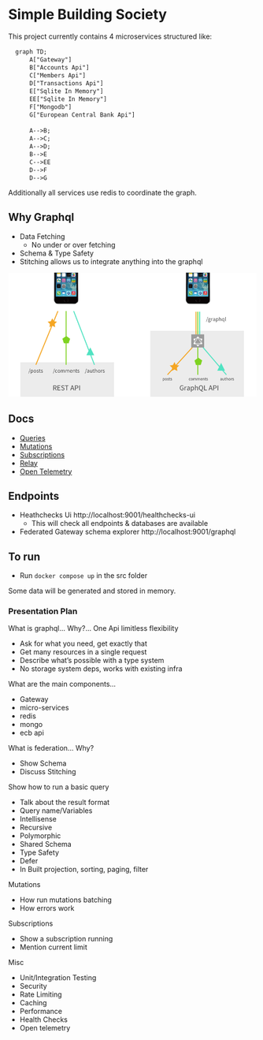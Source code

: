#  Simple Building Society 

This project currently contains 4 microservices structured like:

```mermaid
  graph TD;
      A["Gateway"]
      B["Accounts Api"]
      C["Members Api"]
      D["Transactions Api"]
      E["Sqlite In Memory"]
      EE["Sqlite In Memory"]
      F["Mongodb"]
      G["European Central Bank Api"]

      A-->B;
      A-->C;
      A-->D;
      B-->E
      C-->EE
      D-->F
      D-->G
```

Additionally all services use redis to coordinate the graph.

## Why Graphql

* Data Fetching
  * No under or over fetching
* Schema & Type Safety
* Stitching allows us to integrate anything into the graphql

![Why Graphql](docs/images/requests.png "Why Graphql")

## Docs
* [Queries](docs/Queries.md)
* [Mutations](docs/Mutations.md)
* [Subscriptions](docs/Subscriptions.md)
* [Relay](docs/Relay.md)
* [Open Telemetry](docs/Open_Telemetry.md)

## Endpoints
* Heathchecks Ui http://localhost:9001/healthchecks-ui
  * This will check all endpoints & databases are available
* Federated Gateway schema explorer http://localhost:9001/graphql

## To run
* Run `docker compose up` in the src folder

Some data will be generated and stored in memory.

### Presentation Plan

What is graphql...  Why?... One Api limitless flexibility
* Ask for what you need, get exactly that
* Get many resources in a single request
* Describe what’s possible with a type system
* No storage system deps, works with existing infra

What are the main components... 
* Gateway
* micro-services
* redis
* mongo
* ecb api

What is federation... Why?
* Show Schema  
* Discuss Stitching

Show how to run a basic query
* Talk about the result format
* Query name/Variables
* Intellisense
* Recursive
* Polymorphic
* Shared Schema
* Type Safety
* Defer
* In Built projection, sorting, paging, filter

Mutations
* How run mutations batching
* How errors work

Subscriptions
* Show a subscription running
* Mention current limit

Misc
* Unit/Integration Testing
* Security
* Rate Limiting
* Caching
* Performance
* Health Checks
* Open telemetry


